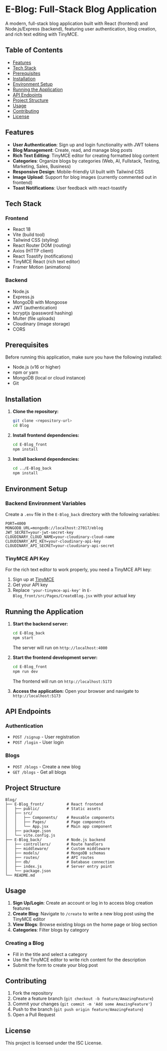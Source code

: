 # E-Blog: Full-Stack Blog Application

A modern, full-stack blog application built with React (frontend) and Node.js/Express (backend), featuring user authentication, blog creation, and rich text editing with TinyMCE.

## Table of Contents

- [Features](#features)
- [Tech Stack](#tech-stack)
- [Prerequisites](#prerequisites)
- [Installation](#installation)
- [Environment Setup](#environment-setup)
- [Running the Application](#running-the-application)
- [API Endpoints](#api-endpoints)
- [Project Structure](#project-structure)
- [Usage](#usage)
- [Contributing](#contributing)
- [License](#license)

## Features

- **User Authentication**: Sign up and login functionality with JWT tokens
- **Blog Management**: Create, read, and manage blog posts
- **Rich Text Editing**: TinyMCE editor for creating formatted blog content
- **Categories**: Organize blogs by categories (Web, AI, Fullstack, Testing, Marketing, Sales, Business)
- **Responsive Design**: Mobile-friendly UI built with Tailwind CSS
- **Image Upload**: Support for blog images (currently commented out in frontend)
- **Toast Notifications**: User feedback with react-toastify

## Tech Stack

### Frontend
- React 18
- Vite (build tool)
- Tailwind CSS (styling)
- React Router DOM (routing)
- Axios (HTTP client)
- React Toastify (notifications)
- TinyMCE React (rich text editor)
- Framer Motion (animations)

### Backend
- Node.js
- Express.js
- MongoDB with Mongoose
- JWT (authentication)
- bcryptjs (password hashing)
- Multer (file uploads)
- Cloudinary (image storage)
- CORS

## Prerequisites

Before running this application, make sure you have the following installed:

- Node.js (v16 or higher)
- npm or yarn
- MongoDB (local or cloud instance)
- Git

## Installation

1. **Clone the repository:**
   ```bash
   git clone <repository-url>
   cd Blog
   ```

2. **Install frontend dependencies:**
   ```bash
   cd E-Blog_front
   npm install
   ```

3. **Install backend dependencies:**
   ```bash
   cd ../E-Blog_back
   npm install
   ```

## Environment Setup

### Backend Environment Variables

Create a `.env` file in the `E-Blog_back` directory with the following variables:

```env
PORT=4000
MONGODB_URL=mongodb://localhost:27017/eblog
JWT_SECRET=your-jwt-secret-key
CLOUDINARY_CLOUD_NAME=your-cloudinary-cloud-name
CLOUDINARY_API_KEY=your-cloudinary-api-key
CLOUDINARY_API_SECRET=your-cloudinary-api-secret
```

### TinyMCE API Key

For the rich text editor to work properly, you need a TinyMCE API key:

1. Sign up at [TinyMCE](https://www.tiny.cloud/)
2. Get your API key
3. Replace `'your-tinymce-api-key'` in `E-Blog_front/src/Pages/CreateBlog.jsx` with your actual key

## Running the Application

1. **Start the backend server:**
   ```bash
   cd E-Blog_back
   npm start
   ```
   The server will run on `http://localhost:4000`

2. **Start the frontend development server:**
   ```bash
   cd E-Blog_front
   npm run dev
   ```
   The frontend will run on `http://localhost:5173`

3. **Access the application:**
   Open your browser and navigate to `http://localhost:5173`

## API Endpoints

### Authentication
- `POST /signup` - User registration
- `POST /login` - User login

### Blogs
- `POST /blogs` - Create a new blog
- `GET /blogs` - Get all blogs

## Project Structure

```
Blog/
├── E-Blog_front/          # React frontend
│   ├── public/            # Static assets
│   ├── src/
│   │   ├── Components/    # Reusable components
│   │   ├── Pages/         # Page components
│   │   └── App.jsx        # Main app component
│   ├── package.json
│   └── vite.config.js
├── E-Blog_back/           # Node.js backend
│   ├── controllers/       # Route handlers
│   ├── middleware/        # Custom middleware
│   ├── models/            # MongoDB schemas
│   ├── routes/            # API routes
│   ├── db/                # Database connection
│   ├── index.js           # Server entry point
│   └── package.json
└── README.md
```

## Usage

1. **Sign Up/Login**: Create an account or log in to access blog creation features
2. **Create Blog**: Navigate to `/create` to write a new blog post using the TinyMCE editor
3. **View Blogs**: Browse existing blogs on the home page or blog section
4. **Categories**: Filter blogs by category

### Creating a Blog

- Fill in the title and select a category
- Use the TinyMCE editor to write rich content for the description
- Submit the form to create your blog post

## Contributing

1. Fork the repository
2. Create a feature branch (`git checkout -b feature/AmazingFeature`)
3. Commit your changes (`git commit -m 'Add some AmazingFeature'`)
4. Push to the branch (`git push origin feature/AmazingFeature`)
5. Open a Pull Request

## License

This project is licensed under the ISC License.
